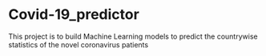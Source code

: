 # Covid-19_predictor
This project is to build Machine Learning models to predict the countrywise statistics of the novel coronavirus patients
